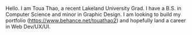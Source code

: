 Hello. I am Toua Thao, a recent Lakeland University Grad. I have a B.S. in Computer Science and minor in Graphic Design.
I am looking to build my portfolio (https://www.behance.net/touathao2) and hopefully land a career in Web Dev/UX/UI.

<!---
Toua-Thao/Toua-Thao is a ✨ special ✨ repository because its `README.md` (this file) appears on your GitHub profile.
You can click the Preview link to take a look at your changes.
--->
